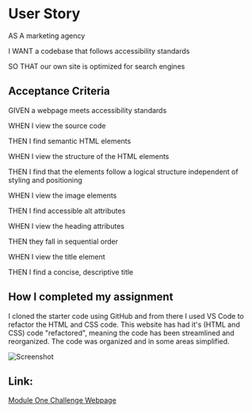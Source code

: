 # User Story
AS A marketing agency

I WANT a codebase that follows accessibility standards

SO THAT our own site is optimized for search engines
## Acceptance Criteria
GIVEN a webpage meets accessibility standards

WHEN I view the source code

THEN I find semantic HTML elements

WHEN I view the structure of the HTML elements

THEN I find that the elements follow a logical structure independent of styling and positioning

WHEN I view the image elements

THEN I find accessible alt attributes

WHEN I view the heading attributes

THEN they fall in sequential order

WHEN I view the title element

THEN I find a concise, descriptive title

## How I completed my assignment
I cloned the starter code using GitHub and from there I used VS Code to refactor the HTML and CSS code. This website has had it's (HTML and CSS) code "refactored", meaning the code has been streamlined and reorganized. The code was organized and in some areas simplified.

![Screenshot](./assets/images/Screenshot.png "Screenshot")

## Link:
[Module One Challenge Webpage](https://domenicobarb.github.io/module-1-challenge/)